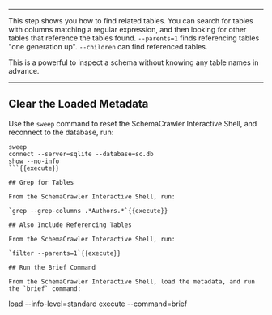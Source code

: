 -----

This step shows you how to find related tables. You can search for tables with columns matching a regular expression, and then looking for other tables that reference the tables found. `--parents=1` finds referencing tables "one generation up". `--children` can find referenced tables.

This is a powerful to inspect a schema without knowing any table names in advance.

-----

## Clear the Loaded Metadata

Use the `sweep` command to reset the SchemaCrawler Interactive Shell, and reconnect to the database, run:

```
sweep
connect --server=sqlite --database=sc.db
show --no-info
```{{execute}}

## Grep for Tables

From the SchemaCrawler Interactive Shell, run:

`grep --grep-columns .*Authors.*`{{execute}}

## Also Include Referencing Tables

From the SchemaCrawler Interactive Shell, run:

`filter --parents=1`{{execute}}

## Run the Brief Command

From the SchemaCrawler Interactive Shell, load the metadata, and run the `brief` command:

```
load --info-level=standard 
execute --command=brief
```{{execute}}
